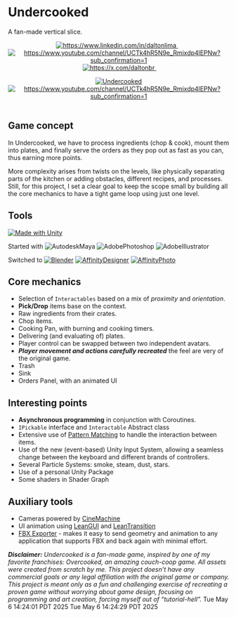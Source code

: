 # Undercooked

A fan-made vertical slice.

[//]: # (styles: for-the-badge, flat-square, social)
[//]: # (https://shields.io/badges/static-badge)
<div align="center">
  <a href="https://www.linkedin.com/in/daltonlima/">
    <img src="https://img.shields.io/badge/linkedin-%230077B5.svg?&style=for-the-badge&logo=linkedin&logoColor=white"  alt="https://www.linkedin.com/in/daltonlima"/>
  </a>&nbsp;&nbsp;

  <a href="https://www.youtube.com/channel/UCTk4hR5N9e_Rmixdp4lEPNw?sub_confirmation=1">
    <img src="https://img.shields.io/badge/YouTube-FF0000?style=for-the-badge&logo=youtube&logoColor=white"  alt="https://www.youtube.com/channel/UCTk4hR5N9e_Rmixdp4lEPNw?sub_confirmation=1"/>
  </a>&nbsp;&nbsp;

  <a href="https://x.com/daltonbr">
    <img src="https://img.shields.io/badge/X-000000?style=for-the-badge&logo=x&logoColor=white"  alt="https://x.com/daltonbr"/>
  </a>&nbsp;&nbsp;

  [![Undercooked](https://img.youtube.com/vi/oFFEIDPF9XE/0.jpg)](https://www.youtube.com/watch?v=oFFEIDPF9XE)
  <br>
  <a href="https://www.youtube.com/channel/UCTk4hR5N9e_Rmixdp4lEPNw?sub_confirmation=1">
  <img src="https://img.shields.io/youtube/channel/subscribers/UCTk4hR5N9e_Rmixdp4lEPNw?style=social"  alt="https://www.youtube.com/channel/UCTk4hR5N9e_Rmixdp4lEPNw?sub_confirmation=1"/>
  </a>&nbsp;&nbsp;

</div>

## Game concept

In Undercooked, we have to process ingredients (chop & cook), mount them into plates, and finally serve the orders as they pop out as fast as you can, thus earning more points.

More complexity arises from twists on the levels, like physically separating parts of the kitchen or adding obstacles, different recipes, and processes.
Still, for this project, I set a clear goal to keep the scope small by building all the core mechanics to have a tight game loop using just one level.

## Tools
[![Made with Unity](https://img.shields.io/badge/UNITY-2022.3.32f1-FFFFFF.svg?style=flat-square&logo=unity)](https://unity3d.com)

Started with
![AutodeskMaya](https://img.shields.io/badge/AutoDesk-Maya-37A5CC.svg?style=flat-square&logo=AutodeskMaya)
![AdobePhotoshop](https://img.shields.io/badge/Adobe-Photoshop-31A8FF.svg?style=flat-square&logo=AdobePhotoshop)
![AdobeIllustrator](https://img.shields.io/badge/Adobe-Illustrator-FF9A00.svg?style=flat-square&logo=AdobeIllustrator)

Switched to
[![Blender](https://img.shields.io/badge/Blender-🎨-E87D0D.svg?style=flat-square&logo=Blender)](https://www.blender.org/download/)
[![AffinityDesigner](https://img.shields.io/badge/Affinity-Designer-134881.svg?style=flat-square&logo=AffinityDesigner)](https://affinity.serif.com/)
[![AffinityPhoto](https://img.shields.io/badge/Affinity-Photo-4E3188.svg?style=flat-square&logo=AffinityPhoto)](https://affinity.serif.com/)

## Core mechanics

* Selection of `Interactables` based on a mix of _proximity_ and _orientation_.
* **Pick/Drop** items base on the context.
* Raw ingredients from their crates.
* Chop items.
* Cooking Pan, with burning and cooking timers.
* Delivering (and evaluating of) plates.
* Player control can be swapped between two independent avatars.
* **_Player movement and actions carefully recreated_** the feel are very of the original game.
* Trash
* Sink
* Orders Panel, with an animated UI

## Interesting points

* **Asynchronous programming** in conjunction with Coroutines.
* `IPickable` interface and `Interactable` Abstract class
* Extensive use of [Pattern Matching](https://docs.microsoft.com/en-us/dotnet/csharp/pattern-matching) to handle the interaction between items.
* Use of the new (event-based) Unity Input System, allowing a seamless change between the keyboard and different brands of controllers.
* Several Particle Systems: smoke, steam, dust, stars.
* Use of a personal Unity Package
* Some shaders in Shader Graph

## Auxiliary tools

* Cameras powered by [CineMachine](https://docs.unity3d.com/Packages/com.unity.cinemachine@2.6/manual/index.html)
* UI animation using [LeanGUI](http://carloswilkes.com/Documentation/LeanGUI) and [LeanTransition](http://carloswilkes.com/Documentation/LeanTransition)
* [FBX Exporter](https://docs.unity3d.com/Packages/com.unity.formats.fbx@2.0/manual/index.html) - makes it easy to send geometry and animation to any application that supports FBX and back again with minimal effort.

_**Disclaimer:** Undercooked is a fan-made game, inspired by one of my favorite franchises: Overcooked, an amazing couch-coop game.
All assets were created from scratch by me. This project doesn’t have any commercial goals or any legal affiliation with the original game or company.
This project is meant only as a fun and challenging exercise of recreating a proven game without worrying about game design, focusing on programming and art creation, forcing myself out of “tutorial-hell”._
Tue May  6 14:24:01 PDT 2025
Tue May  6 14:24:29 PDT 2025
